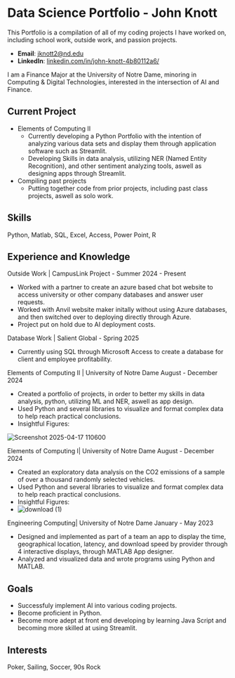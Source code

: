 # Data Science Portfolio - John Knott
This Portfolio is a compilation of all of my coding projects I have worked on, including school work, outside work, and passion projects. 

- **Email**: [jknott2@nd.edu](jknott2@nd.edu)
- **LinkedIn**: [linkedin.com/in/john-knott-4b80112a6/](https://www.linkedin.com/in/john-knott-4b80112a6/)

I am a Finance Major at the University of Notre Dame, minoring in Computing & Digital Technologies, interested in the intersection of AI and Finance.
## Current Project
   * Elements of Computing II
      -  Currently developing a Python Portfolio with the intention of analyzing various data sets and display them through application software such as Streamlit.
      -  Developing Skills in data analysis, utilizing NER (Named Entity Recognition), and other sentiment analyzing tools, aswell as designing apps through Streamlit.
   * Compiling past projects
      -  Putting together code from prior projects, including past class projects, aswell as solo work.
       

## Skills 
Python, Matlab, SQL, Excel, Access, Power Point, R
## Experience and Knowledge

Outside Work | CampusLink Project - Summer 2024 - Present
  - Worked with a partner to create an azure based chat bot website to access university or other company databases and answer user requests.
  - Worked with Anvil website maker initally without using Azure databases, and then switched over to deploying directly through Azure.
  - Project put on hold due to AI deployment costs.

Database Work | Salient Global - Spring 2025
  - Currently using SQL through Microsoft Access to create a database for client and employee profitability.

Elements of Computing II | University of Notre Dame	August - December 2024
  - Created a portfolio of projects, in order to better my skills in data analysis, python, utilizing ML and NER, aswell as app design.
  -  Used Python and several libraries to visualize and format complex data to help reach practical conclusions.
  - Insightful Figures:
    
![Screenshot 2025-04-17 110600](https://github.com/user-attachments/assets/c358cf15-57b5-45ed-a9b4-a8669d27fa4f)


Elements of Computing I| University of Notre Dame	August - December 2024
  - Created an exploratory data analysis on the CO2 emissions of a sample of over a thousand randomly selected vehicles.
  -  Used Python and several libraries to visualize and format complex data to help reach practical conclusions.
  - Insightful Figures:
  - 
     ![download (1)](https://github.com/user-attachments/assets/4a91fe27-bb33-43e5-a69d-5596b2c630aa)

     
Engineering Computing| University of Notre Dame	January - May 2023
  - Designed and implemented as part of a team an app to display the time, geographical location, latency, and download speed by provider through 4 interactive displays, through MATLAB App designer.
  - Analyzed and visualized data and wrote programs using Python and MATLAB.
## Goals 
  - Successfuly implement AI into various coding projects.
  - Become proficient in Python.
  - Become more adept at front end developing by learning Java Script and becoming more skilled at using Streamlit.

## Interests
  Poker, Sailing, Soccer, 90s Rock

